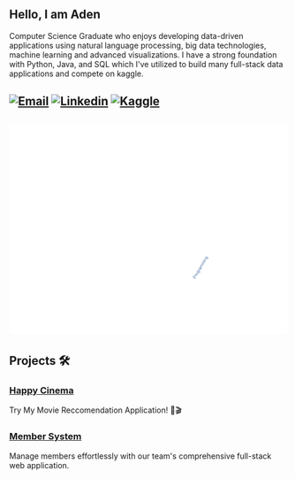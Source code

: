## Hello, I am Aden 

Computer Science Graduate who enjoys developing data-driven applications using natural language processing, big data technologies, machine learning and advanced visualizations. I have a strong foundation with Python, Java, and SQL which I've utilized to build many full-stack data applications and compete on kaggle.

[![Email](https://img.shields.io/badge/Gmail-D14836?style=for-the-badge&logo=gmail&logoColor=white)](mailto:adenrletchworth@gmail.com)
[![Linkedin](https://img.shields.io/badge/LinkedIn-0077B5?style=for-the-badge&logo=linkedin&logoColor=white)](https://www.linkedin.com/in/aden-letchworth-626949293/)
[![Kaggle](https://img.shields.io/badge/Kaggle-035a7d?style=for-the-badge&logo=kaggle&logoColor=white)](https://www.kaggle.com/adends)
----

![WordCloud](./media/skills_wordcloud.gif)
---

## Projects 🛠️
### [Happy Cinema](https://github.com/adenletchworth/Happy-Cinema)
Try My Movie Reccomendation Application! 🍿🎬

### [Member System](https://github.com/IscariotSystems/Member-System)
Manage members effortlessly with our team's comprehensive full-stack web application.

<!--
**adenletchworth/adenletchworth** is a ✨ _special_ ✨ repository because its `README.md` (this file) appears on your GitHub profile.

Here are some ideas to get you started:

- 🔭 I’m currently working on ...
- 🌱 I’m currently learning ...
- 👯 I’m looking to collaborate on ...
- 🤔 I’m looking for help with ...
- 💬 Ask me about ...
- 📫 How to reach me: ...
- 😄 Pronouns: ...
- ⚡ Fun fact: ...
-->
